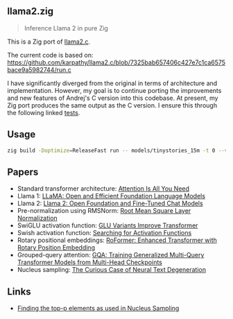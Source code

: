## llama2.zig

> Inference Llama 2 in pure Zig

This is a Zig port of [llama2.c](https://github.com/karpathy/llama2.c).

The current code is based on:
https://github.com/karpathy/llama2.c/blob/7325bab657406c427e7c1ca6575bace9a5982744/run.c

I have significantly diverged from the original in terms of architecture and implementation.
However, my goal is to continue porting the improvements and new features of Andrej's C version into
this codebase. At present, my Zig port produces the same output as the C version. I ensure this
through the following linked [tests](./test.sh).

## Usage

```sh
zig build -Doptimize=ReleaseFast run -- models/tinystories_15m -t 0 --verbose
```

## Papers

- Standard transformer architecture: [Attention Is All You Need](https://arxiv.org/abs/1706.03762)
- Llama 1: [LLaMA: Open and Efficient Foundation Language Models](https://arxiv.org/abs/2302.13971)
- Llama 2: [Llama 2: Open Foundation and Fine-Tuned Chat Models](https://arxiv.org/abs/2307.09288)
- Pre-normalization using RMSNorm: [Root Mean Square Layer Normalization](https://arxiv.org/abs/1910.07467)
- SwiGLU activation function: [GLU Variants Improve Transformer](https://arxiv.org/abs/2002.05202)
- Swish activation function: [Searching for Activation Functions](https://arxiv.org/abs/1710.05941)
- Rotary positional embeddings: [RoFormer: Enhanced Transformer with Rotary Position Embedding](https://arxiv.org/abs/2104.09864)
- Grouped-query attention: [GQA: Training Generalized Multi-Query Transformer Models from Multi-Head Checkpoints](https://arxiv.org/abs/2305.13245v1)
- Nucleus sampling: [The Curious Case of Neural Text Degeneration](https://arxiv.org/abs/1904.09751)

## Links

- [Finding the top-p elements as used in Nucleus Sampling](https://blog.virtual-void.net/2023/08/29/calculating-top-p/)
